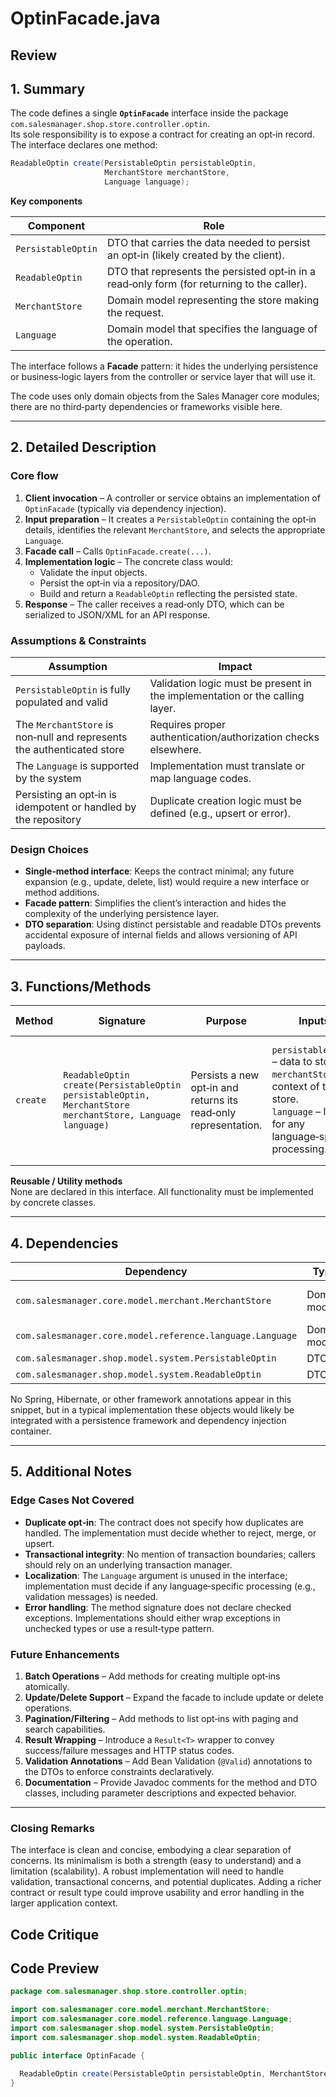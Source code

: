 # OptinFacade.java

## Review

## 1. Summary  

The code defines a single **`OptinFacade`** interface inside the package `com.salesmanager.shop.store.controller.optin`.  
Its sole responsibility is to expose a contract for creating an opt‑in record.  The interface declares one method:

```java
ReadableOptin create(PersistableOptin persistableOptin,
                     MerchantStore merchantStore,
                     Language language);
```

**Key components**

| Component | Role |
|-----------|------|
| `PersistableOptin` | DTO that carries the data needed to persist an opt‑in (likely created by the client). |
| `ReadableOptin` | DTO that represents the persisted opt‑in in a read‑only form (for returning to the caller). |
| `MerchantStore` | Domain model representing the store making the request. |
| `Language` | Domain model that specifies the language of the operation. |

The interface follows a **Facade** pattern: it hides the underlying persistence or business‑logic layers from the controller or service layer that will use it.

The code uses only domain objects from the Sales Manager core modules; there are no third‑party dependencies or frameworks visible here.

---

## 2. Detailed Description  

### Core flow

1. **Client invocation** – A controller or service obtains an implementation of `OptinFacade` (typically via dependency injection).  
2. **Input preparation** – It creates a `PersistableOptin` containing the opt‑in details, identifies the relevant `MerchantStore`, and selects the appropriate `Language`.  
3. **Facade call** – Calls `OptinFacade.create(...)`.  
4. **Implementation logic** – The concrete class would:
   - Validate the input objects.
   - Persist the opt‑in via a repository/DAO.
   - Build and return a `ReadableOptin` reflecting the persisted state.
5. **Response** – The caller receives a read‑only DTO, which can be serialized to JSON/XML for an API response.

### Assumptions & Constraints

| Assumption | Impact |
|------------|--------|
| `PersistableOptin` is fully populated and valid | Validation logic must be present in the implementation or the calling layer. |
| The `MerchantStore` is non‑null and represents the authenticated store | Requires proper authentication/authorization checks elsewhere. |
| The `Language` is supported by the system | Implementation must translate or map language codes. |
| Persisting an opt‑in is idempotent or handled by the repository | Duplicate creation logic must be defined (e.g., upsert or error). |

### Design Choices

- **Single‑method interface**: Keeps the contract minimal; any future expansion (e.g., update, delete, list) would require a new interface or method additions.
- **Facade pattern**: Simplifies the client’s interaction and hides the complexity of the underlying persistence layer.
- **DTO separation**: Using distinct persistable and readable DTOs prevents accidental exposure of internal fields and allows versioning of API payloads.

---

## 3. Functions/Methods  

| Method | Signature | Purpose | Inputs | Outputs | Side Effects |
|--------|-----------|---------|--------|---------|--------------|
| `create` | `ReadableOptin create(PersistableOptin persistableOptin, MerchantStore merchantStore, Language language)` | Persists a new opt‑in and returns its read‑only representation. | `persistableOptin` – data to store.<br>`merchantStore` – context of the store.<br>`language` – locale for any language‑specific processing. | `ReadableOptin` – persisted opt‑in data. | Writes to database / persistence store. May throw runtime exceptions for validation failures. |

**Reusable / Utility methods**  
None are declared in this interface. All functionality must be implemented by concrete classes.

---

## 4. Dependencies  

| Dependency | Type | Notes |
|------------|------|-------|
| `com.salesmanager.core.model.merchant.MerchantStore` | Domain model | Part of Sales Manager core; no external libs. |
| `com.salesmanager.core.model.reference.language.Language` | Domain model | Core reference data. |
| `com.salesmanager.shop.model.system.PersistableOptin` | DTO | Application‑specific. |
| `com.salesmanager.shop.model.system.ReadableOptin` | DTO | Application‑specific. |

No Spring, Hibernate, or other framework annotations appear in this snippet, but in a typical implementation these objects would likely be integrated with a persistence framework and dependency injection container.

---

## 5. Additional Notes  

### Edge Cases Not Covered

- **Duplicate opt‑in**: The contract does not specify how duplicates are handled. The implementation must decide whether to reject, merge, or upsert.
- **Transactional integrity**: No mention of transaction boundaries; callers should rely on an underlying transaction manager.
- **Localization**: The `Language` argument is unused in the interface; implementation must decide if any language‑specific processing (e.g., validation messages) is needed.
- **Error handling**: The method signature does not declare checked exceptions. Implementations should either wrap exceptions in unchecked types or use a result‑type pattern.

### Future Enhancements

1. **Batch Operations** – Add methods for creating multiple opt‑ins atomically.
2. **Update/Delete Support** – Expand the facade to include update or delete operations.
3. **Pagination/Filtering** – Add methods to list opt‑ins with paging and search capabilities.
4. **Result Wrapping** – Introduce a `Result<T>` wrapper to convey success/failure messages and HTTP status codes.
5. **Validation Annotations** – Add Bean Validation (`@Valid`) annotations to the DTOs to enforce constraints declaratively.
6. **Documentation** – Provide Javadoc comments for the method and DTO classes, including parameter descriptions and expected behavior.

---

### Closing Remarks  

The interface is clean and concise, embodying a clear separation of concerns.  Its minimalism is both a strength (easy to understand) and a limitation (scalability).  A robust implementation will need to handle validation, transactional concerns, and potential duplicates.  Adding a richer contract or result type could improve usability and error handling in the larger application context.

## Code Critique



## Code Preview

```java
package com.salesmanager.shop.store.controller.optin;

import com.salesmanager.core.model.merchant.MerchantStore;
import com.salesmanager.core.model.reference.language.Language;
import com.salesmanager.shop.model.system.PersistableOptin;
import com.salesmanager.shop.model.system.ReadableOptin;

public interface OptinFacade {

  ReadableOptin create(PersistableOptin persistableOptin, MerchantStore merchantStore, Language language);
}



```
